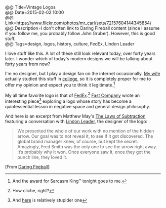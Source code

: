 @@ Title=Vintage Logos  
@@ Date=2015-02-02 10:00  
@@ Link=https://www.flickr.com/photos/mr_carl/sets/72157604144345854/  
@@ Description=I don't often link to Daring Fireball content (since I assume if you follow me, you probably follow John Gruber). However, this is good stuff.  
@@ Tags=design, logos, history, culture, FedEx, Lindon Leader  

I love stuff like this. A lot of these still look relevant today, over forty years later. I wonder which of today's modern designs we will be talking about forty years from now? 

I'm no designer, but I play a design fan on the internet occasionally. [My wife][twitter] actually studied this stuff in [college][puc], so it is completely proper for me to offer my opinion and expect you to think it legitimate.[^l]

My all time favorite logo is that of [FedEx][googleusercontent].[^f]  [Fast Company][fastcodesign] wrote an interesting piece[^p] exploring a logo whose story has become a quintessential lesson in negative space and general design philosophy. 

And here is an excerpt from Matthew May's [The Laws of Subtraction][amazon] featuring a conversation with [Lindon Leader][leadercreative], the designer of the logo: 
>We presented the whole of our work with no mention of the hidden arrow. Our goal was to not reveal it, to see if it got discovered. The global brand manager knew, of course, but kept the secret. Amazingly, Fred Smith was the only one to see the arrow right away. It’s probably why it won. Once everyone saw it, once they got the punch line, they loved it.

[From [Daring Fireball][daringfireball]]

[^l]: And the award for Sarcasm King™ tonight goes to me. 
[^f]: How cliche, right?
[^p]: And [here][youtube] is relatively stupider one

[amazon]: http://www.amazon.com/gp/product/0071795618/ref=as_li_tl?tag=theov0c-20
[daringfireball]: http://daringfireball.net/linked/2015/01/30/70s-logos
[fastcodesign]: http://www.fastcodesign.com/1671067/the-story-behind-the-famous-fedex-logo-and-why-it-works
[googleusercontent]: https://lh6.googleusercontent.com/-qDXeK218LRQ/UVJHowyYp1I/AAAAAAAAACY/6zisc6Md0JQ/w2048-h2048/fedex-square.png
[leadercreative]: http://leadercreative.com/
[puc]: http://www.puc.edu/academics/departments/visual-arts/home
[twitter]: http://www.twitter.com/venusautumn
[youtube]: https://www.youtube.com/watch?v=RGm8v8BNRUM